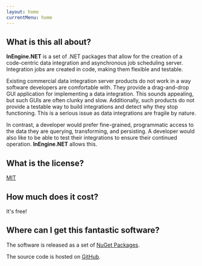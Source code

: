 ```yaml
---
layout: home
currentMenu: home
---
```


## What is this all about?

__InEngine.NET__ is a set of .NET packages that allow for the creation of a code-centric data integration and asynchronous job scheduling server.
Integration jobs are created in code, making them flexible and testable.

Existing commercial data integration server products do not work in a way software developers are comfortable with.
They provide a drag-and-drop GUI application for implementing a data integration.
This sounds appealing, but such GUIs are often clunky and slow.
Additionally, such products do not provide a testable way to build integrations and detect why they stop functioning.
This is a serious issue as data integrations are fragile by nature.

In contrast, a developer would prefer fine-grained, programmatic access to the data they are querying, transforming, and persisting.
A developer would also like to be able to test their integrations to ensure their continued operation. 
__InEngine.NET__ allows this.

## What is the license?
[MIT](https://github.com/ethanhann/InEngine.NET/blob/master/LICENSE)

## How much does it cost?
It's free!

## Where can I get this fantastic software?
The software is released as a set of [NuGet Packages](https://www.nuget.org/packages/IntegrationEngine).

The source code is hosted on [GitHub](https://github.com/ethanhann/InEngine.NET).
